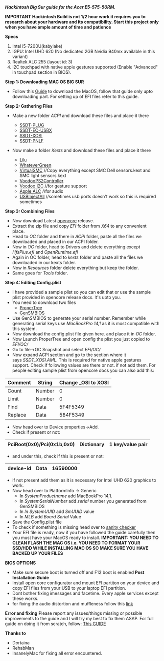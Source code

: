 **_Hackintosh Big Sur guide for the Acer E5-575-50RM._**

**IMPORTANT**
**Hackintosh Build is not 1/2 hour work it requires you to research about your hardware and its compatibility. Start this project only when you have ample amount of time and patience**

**Specs**
1. Intel i5-7200U(kabylake)
2. IGPU: Intel UHD 620 (No dedicated 2GB Nvidia 940mx available in this variant)
3. Realtek ALC 255 (layout id: 3)
4. I2C touchpad with native apple gestures supported (Enable "Advanced" in touchpad section in BIOS).

**Step 1: Downloading MAC OS BIG SUR**
* Follow this [Guide](https://dortania.github.io/OpenCore-Install-Guide/installer-guide/winblows-install.html#downloading-macos) to download the MacOS, follow that guide only upto downloading part. For setting up of EFI files refer to this guide.

**Step 2: Gathering Files**
* Make a new folder _ACPI_ and download these files and place it there
  * [SSDT-PLUG](https://github.com/dortania/Getting-Started-With-ACPI/blob/master/extra-files/compiled/SSDT-PLUG-DRTNIA.aml)
  * [SSDT-EC-USBX](https://github.com/dortania/Getting-Started-With-ACPI/blob/master/extra-files/compiled/SSDT-EC-USBX-LAPTOP.aml)
  * [SSDT-XOSI](https://github.com/dortania/Getting-Started-With-ACPI/blob/master/extra-files/compiled/SSDT-XOSI.aml)
  * [SSDT-PNLF](https://github.com/dortania/Getting-Started-With-ACPI/blob/master/extra-files/compiled/SSDT-PNLF.aml)

* Now make a folder _Kexts_ and download these files and place it there 
  
  * [Lilu](https://github.com/acidanthera/Lilu)
  * [WhateverGreen](https://github.com/acidanthera/whatevergreen/releases)
  * [VirtualSMC](https://github.com/acidanthera/virtualsmc/releases)
  //Copy everything except SMC Dell sensors.kext and SMC light sensors.kext
  * [VoodooPS2Controller](https://github.com/acidanthera/VoodooPS2)
  * [Voodoo I2C](https://github.com/VoodooI2C/VoodooI2C) //for gesture support
  * [Apple ALC](https://github.com/acidanthera/AppleALC) //for audio
  * [USBInjectAll](https://bitbucket.org/RehabMan/os-x-usb-inject-all/downloads/) //sometimes usb ports doesn't work so this is required sometimes
 
**Step 3: Combining Files**
* Now download Latest [opencore](https://github.com/acidanthera/OpenCorePkg) release.
* Extract the zip file and copy _EFI_ folder from _X64_ to any convenient place.
* Head to _OC_ folder and there in _ACPI_ folder, paste all the files we downloaded and placed in our ACPI folder. 
* Now in _OC_ folder, head to Drivers and delete everything except _HfsPlus.efi_ and _OpenRuntime.efi_
* Again in OC folder, head to _kexts_ folder and paste all the files we downloaded in our kexts folder.
* Now in _Resources_ folder delete everything but keep the folder.
* Same goes for _Tools_ folder.

**Step 4: Editing Config.plist**
* I have provided a sample plist so you can edit that or use the sample plist provided in opencore release docs. It's upto you.
* You need to download two files
  * [ProperTree](https://github.com/corpnewt/ProperTree)
  * [GenSMBIOS](https://github.com/corpnewt/GenSMBIOS)
* Use GenSMBIOS to generate your serial number. Remember while generating serial keys use _MacBookPro 14,1_ as it is most compatible with this system.
* Now download the config.plist file given here. and place it in _OC_ folder.
* Now Launch ProperTree and open config the plist you just copied to _EFI/OC/_
* Go to file->OC Snapshot and select _EFI/OC/_
* Now expand ACPI section and go to the section where it says _SSDT_XOSI.AML_. This is required for native apple gestures support. Check if following values are there or not. if not add them. For people editing sample plist from opencore docs you can also add this:

| Comment | String | Change _OSI to XOSI |
|---------|--------|---------------------|
| Count   | Number | 0                   |
| Limit   | Number | 0                   |
| Find    | Data   | 5F4F5349            |
| Replace | Data   | 584F5349            |

* Now head over to Device properties->Add.
* Check if present or not:

| PciRoot(0x0)/Pci(0x1b,0x0) | Dictionary | 1 key/value pair |
|----------------------------|------------|------------------|

* and under this, check if this is present or not:

| device-id | Data | 16590000 |
|-----------|------|----------|

* if not present add them as it is necessary for Intel UHD 620 graphics to work.
* Now head over to PlatformInfo -> Generic
  * In _SystemProductname_ add MacBookPro 14,1.
  * In _SystemSerialNumber_ add _serial_ number you generated from GenSMBIOS
  * In _In SystemUUID_ add _SmUUID_ value
  * In _MLB_ add _Board Serial_ Value
* Save the Config.plist file  
* To check if something is missing head over to [sanity checker](https://opencore.slowgeek.com)
* Your EFI file is ready, now if you have followed the guide carefully then you must have your MacOS ready to install. 
**IMPORTANT: YOU NEED TO CLEAN FLASH THE MAC OS i.e. YOU NEED TO FORMAT YOUR SSD/HDD WHILE INSTALLING MAC OS SO MAKE SURE YOU HAVE BACKED UP YOUR FILES**

**BIOS OPTIONS**
  * Make sure secure boot is turned off and F12 boot is enabled
**Post Installation Guide**
* Install open core configurator and mount EFI partiton on your device and copy EFI files from your USB to your laptop EFI partition.
* Dont bother fixing imessages and facetime. Every apple services except these works.
* for fixing the audio distortion and muffleness follow this [link](https://github.com/hackintosh-stuff/ComboJack)

**Error and fixing**
Please report any issues/things missing or possible improvements to the guide and I will try my best to fix them ASAP.
For full guide on doing it from scratch, follow: [This GUIDE](https://dortania.github.io/OpenCore-Install-Guide/)

**Thanks to**
* Dortaina
* RehabMan
* InsanelyMac
for fixing all error encountered.

